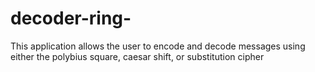 # decoder-ring-
This application allows the user to encode and decode messages using either the polybius square, caesar shift, or substitution cipher
